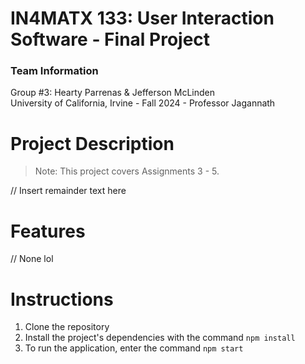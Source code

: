 # IN4MATX 133: User Interaction Software - Final Project

### Team Information
Group #3: Hearty Parrenas & Jefferson McLinden<br>
University of California, Irvine - Fall 2024 - Professor Jagannath

# Project Description
> Note: This project covers Assignments 3 - 5.

// Insert remainder text here

# Features

// None lol

# Instructions
1. Clone the repository
2. Install the project's dependencies with the command `npm install`
3. To run the application, enter the command `npm start`
